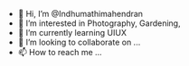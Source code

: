 - 👋 Hi, I’m @Indhumathimahendran
- 👀 I’m interested in Photography, Gardening,
- 🌱 I’m currently learning UIUX
- 💞️ I’m looking to collaborate on ...
- 📫 How to reach me ...

<!---
Indhumathimahendran/Indhumathimahendran is a ✨ special ✨ repository because its `README.md` (this file) appears on your GitHub profile.
You can click the Preview link to take a look at your changes.
--->
